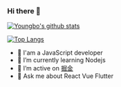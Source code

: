 ### Hi there 👋

<!--
**yangbo568969859/yangbo568969859** is a ✨ _special_ ✨ repository because its `README.md` (this file) appears on your GitHub profile.

Here are some ideas to get you started:

- 🔭 I’m currently working on ...
- 🌱 I’m currently learning ...
- 👯 I’m looking to collaborate on ...
- 🤔 I’m looking for help with ...
- 💬 Ask me about ...
- 📫 How to reach me: ...
- 😄 Pronouns: ...
- ⚡ Fun fact: ...
https://github.com/anuraghazra/github-readme-stats
-->
[![Youngbo's github stats](https://github-readme-stats.vercel.app/api?username=yangbo568969859&show_icons=true&theme=radical)](https://github.com/yangbo568969859/yangbo568969859)

[![Top Langs](https://github-readme-stats.vercel.app/api/top-langs/?username=yangbo568969859&layout=compact)](https://github.com/yangbo568969859)

- 🔭 I'am a JavaScript developer
- 🌱  I’m currently learning Nodejs
- 👯 I’m active on [掘金](https://juejin.im/user/2594503171260199)
- 💬 Ask me about React Vue Flutter
